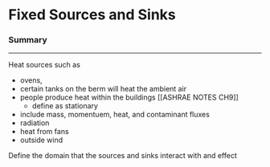 # Fixed Sources and Sinks 

### Summary 
---

Heat sources such as 
- ovens, 
- certain tanks on the berm will heat the ambient air
- people produce heat within the buildings  [[ASHRAE NOTES CH9]]
	- define as stationary 
- include mass, momentuem, heat, and contaminant fluxes 
- radiation 
- heat from fans 
- outside wind 

Define the domain that the sources and sinks interact with and effect